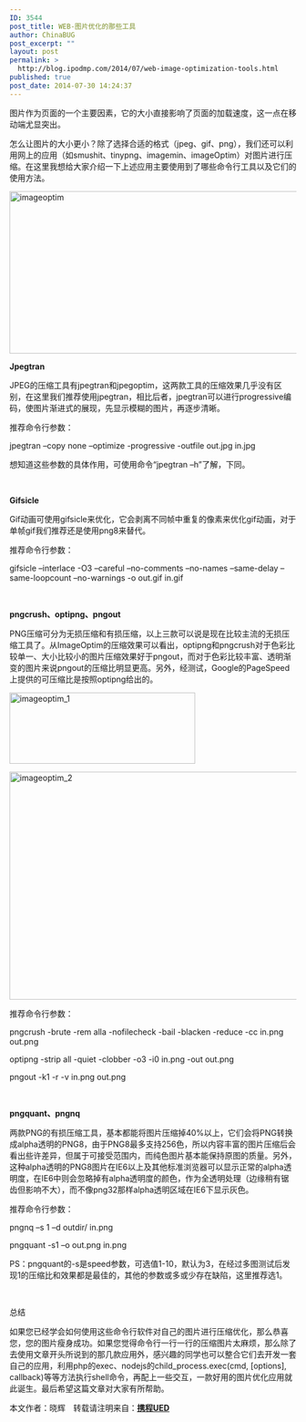 ```yaml
---
ID: 3544
post_title: WEB-图片优化的那些工具
author: ChinaBUG
post_excerpt: ""
layout: post
permalink: >
  http://blog.ipodmp.com/2014/07/web-image-optimization-tools.html
published: true
post_date: 2014-07-30 14:24:37
---
```

图片作为页面的一个主要因素，它的大小直接影响了页面的加载速度，这一点在移动端尤显突出。

怎么让图片的大小更小？除了选择合适的格式（jpeg、gif、png），我们还可以利用网上的应用（如smushit、tinypng、imagemin、imageOptim）对图片进行压缩。在这里我想给大家介绍一下上述应用主要使用到了哪些命令行工具以及它们的使用方法。<span id="more-3582"></span>

<a href="http://ued.ctrip.com/blog/wp-content/uploads/2014/06/imageoptim.jpg"><img class="size-full wp-image-3585 aligncenter" src="http://ued.ctrip.com/blog/wp-content/uploads/2014/06/imageoptim.jpg" alt="imageoptim" width="635" height="285" /></a>

<strong>Jpegtran</strong>

JPEG的压缩工具有jpegtran和jpegoptim，这两款工具的压缩效果几乎没有区别，在这里我们推荐使用jpegtran，相比后者，jpegtran可以进行progressive编码，使图片渐进式的展现，先显示模糊的图片，再逐步清晰。

推荐命令行参数：

jpegtran –copy none –optimize -progressive -outfile out.jpg in.jpg

想知道这些参数的具体作用，可使用命令“jpegtran –h”了解，下同。

&nbsp;

<strong>Gifsicle</strong>

Gif动画可使用gifsicle来优化，它会剥离不同帧中重复的像素来优化gif动画，对于单帧gif我们推荐还是使用png8来替代。

推荐命令行参数：

gifsicle –interlace -O3 –careful –no-comments –no-names –same-delay –same-loopcount –no-warnings -o out.gif in.gif

&nbsp;

<strong>pngcrush</strong><strong>、optipng</strong><strong>、pngout</strong>

PNG压缩可分为无损压缩和有损压缩，以上三款可以说是现在比较主流的无损压缩工具了。从ImageOptim的压缩效果可以看出，optipng和pngcrush对于色彩比较单一、大小比较小的图片压缩效果好于pngout，而对于色彩比较丰富、透明渐变的图片来说pngout的压缩比明显更高。另外，经测试，Google的PageSpeed上提供的可压缩比是按照optipng给出的。

<a href="http://ued.ctrip.com/blog/wp-content/uploads/2014/06/imageoptim_1.jpg"><img class="size-full wp-image-3583 aligncenter" src="http://ued.ctrip.com/blog/wp-content/uploads/2014/06/imageoptim_1.jpg" alt="imageoptim_1" width="326" height="125" /></a>

<a href="http://ued.ctrip.com/blog/wp-content/uploads/2014/06/imageoptim_2.jpg"><img class="size-full wp-image-3584 aligncenter" src="http://ued.ctrip.com/blog/wp-content/uploads/2014/06/imageoptim_2.jpg" alt="imageoptim_2" width="513" height="400" /></a>

推荐命令行参数：

pngcrush -brute -rem alla -nofilecheck -bail -blacken -reduce -cc in.png out.png

optipng -strip all -quiet -clobber -o3 -i0 in.png -out out.png

pngout -k1 -r -v in.png out.png

&nbsp;

<strong>pngquant</strong><strong>、pngnq</strong>

两款PNG的有损压缩工具，基本都能将图片压缩掉40%以上，它们会将PNG转换成alpha透明的PNG8，由于PNG8最多支持256色，所以内容丰富的图片压缩后会看出些许差异，但属于可接受范围内，而纯色图片基本能保持原图的质量。另外，这种alpha透明的PNG8图片在IE6以上及其他标准浏览器可以显示正常的alpha透明度，在IE6中则会忽略掉有alpha透明度的颜色，作为全透明处理（边缘稍有锯齿但影响不大），而不像png32那样alpha透明区域在IE6下显示灰色。

推荐命令行参数：

pngnq –s 1 –d outdir/ in.png

pngquant -s1 –o out.png in.png

PS：pngquant的-s是speed参数，可选值1-10，默认为3，在经过多图测试后发现1的压缩比和效果都是最佳的，其他的参数或多或少存在缺陷，这里推荐选1。

&nbsp;

总结

如果您已经学会如何使用这些命令行软件对自己的图片进行压缩优化，那么恭喜您，您的图片瘦身成功。如果您觉得命令行一行一行的压缩图片太麻烦，那么除了去使用文章开头所说到的那几款应用外，感兴趣的同学也可以整合它们去开发一套自己的应用，利用php的exec、nodejs的child_process.exec(cmd, [options], callback)等等方法执行shell命令，再配上一些交互，一款好用的图片优化应用就此诞生。最后希望这篇文章对大家有所帮助。

本文作者：晓辉　转载请注明来自：<a href="http://ued.ctrip.com/blog"><strong>携程UED</strong></a>